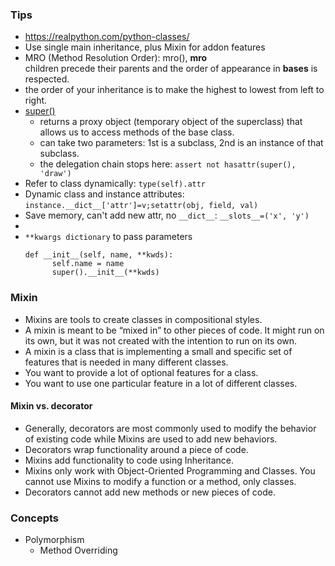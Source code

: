### Tips
* https://realpython.com/python-classes/
* Use single main inheritance, plus Mixin for addon features 
* MRO (Method Resolution Order): mro(), __mro__  
  children precede their parents and the order of appearance in __bases__ is respected.
* the order of your inheritance is to make the highest to lowest from left to right.
* [super()](https://rhettinger.wordpress.com/2011/05/26/super-considered-super/)
  * returns a proxy object (temporary object of the superclass) that allows us to access methods of the base class.  
  * can take two parameters: 1st is a subclass, 2nd is an instance of that subclass.
  * the delegation chain stops here: `assert not hasattr(super(), 'draw')`
* Refer to class dynamically: `type(self).attr`
* Dynamic class and instance attributes: `instance.__dict__['attr']=v;setattr(obj, field, val)`
* Save memory, can't add new attr, no `__dict__`: `__slots__=('x', 'y')`
* 
* `**kwargs dictionary` to pass parameters 
  ```
  def __init__(self, name, **kwds):
        self.name = name
        super().__init__(**kwds)
  ```
### Mixin
* Mixins are tools to create classes in compositional styles.
* A mixin is meant to be “mixed in” to other pieces of code. It might run on its own, but it was not created with the intention to run on its own.
* A mixin is a class that is implementing a small and specific set of features that is needed in many different classes.
* You want to provide a lot of optional features for a class.
* You want to use one particular feature in a lot of different classes.

#### Mixin vs. decorator
* Generally, decorators are most commonly used to modify the behavior of existing code while Mixins are used to add new behaviors.
* Decorators wrap functionality around a piece of code.
* Mixins add functionality to code using Inheritance.
* Mixins only work with Object-Oriented Programming and Classes. You cannot use Mixins to modify a function or a method, only classes.
* Decorators cannot add new methods or new pieces of code.

### Concepts
* Polymorphism
  * Method Overriding
